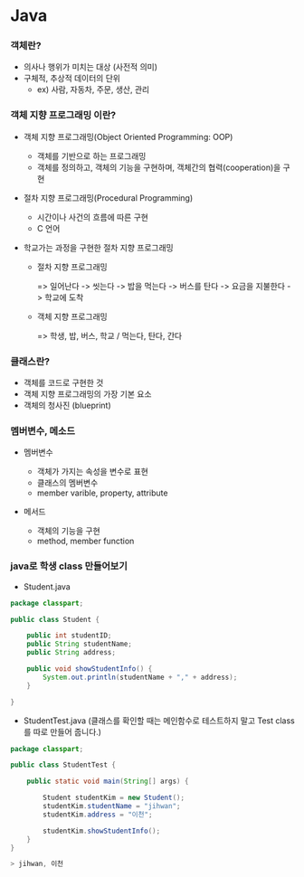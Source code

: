 # Java

### 객체란?

- 의사나 행위가 미치는 대상 (사전적 의미)
- 구체적, 추상적 데이터의 단위
  - ex) 사람, 자동차, 주문, 생산, 관리

### 객체 지향 프로그래밍 이란?

- 객체 지향 프로그래밍(Object Oriented Programming: OOP)

  - 객체를 기반으로 하는 프로그래밍
  - 객체를 정의하고, 객체의 기능을 구현하며, 객체간의 협력(cooperation)을 구현

- 절차 지향 프로그래밍(Procedural Programming)

  - 시간이나 사건의 흐름에 따른 구현
  - C 언어

- 학교가는 과정을 구현한 절차 지향 프로그래밍

  - 절차 지향 프로그래밍

    => 일어난다 -> 씻는다 -> 밥을 먹는다 -> 버스를 탄다 -> 요금을 지불한다 -> 학교에 도착

  - 객체 지향 프로그래밍

    => 학생, 밥, 버스, 학교 / 먹는다, 탄다, 간다

### 클래스란?

- 객체를 코드로 구현한 것
- 객체 지향 프로그래밍의 가장 기본 요소
- 객체의 청사진 (blueprint)

### 멤버변수, 메소드

- 멤버변수

  - 객체가 가지는 속성을 변수로 표현
  - 클래스의 멤버변수
  - member varible, property, attribute

- 메서드

  - 객체의 기능을 구현
  - method, member function

### java로 학생 class 만들어보기

- Student.java

```java
package classpart;

public class Student {

	public int studentID;
	public String studentName;
	public String address;

	public void showStudentInfo() {
		System.out.println(studentName + "," + address);
	}

}
```

- StudentTest.java (클래스를 확인할 때는 메인함수로 테스트하지 말고 Test class를 따로 만들어 줍니다.)

```java
package classpart;

public class StudentTest {

	public static void main(String[] args) {

		Student studentKim = new Student();
		studentKim.studentName = "jihwan";
		studentKim.address = "이천";

		studentKim.showStudentInfo();
	}
}

> jihwan, 이천
```
